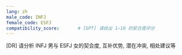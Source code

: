 ```yaml
---
lang: zh
male_code: INFJ
female_code: ESFJ
compatibility_score:       # [GPT] 请给出 1–10 的契合度评分
---
```


[DR] 请分析 INFJ 男与 ESFJ 女的契合度, 互补优势, 潜在冲突, 相处建议等

